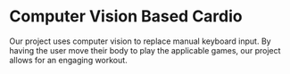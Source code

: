 # Computer Vision Based Cardio

Our project uses computer vision to replace manual keyboard input. By having the user move their body to play the applicable games, our project allows for an engaging workout.
